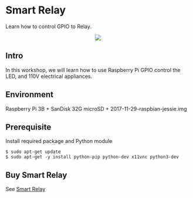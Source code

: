 # Smart Relay

Learn how to control GPIO to Relay.

<center>
<img src="https://www.raspberrypi.com.tw/wp-content/uploads/2018/03/Smart-Relay-Learning-Kit-s.jpg">
</center>

## Intro

In this workshop, we will learn how to use Raspberry Pi GPIO control the LED, and 110V electrical appliances.

## Environment

Raspberry Pi 3B + SanDisk 32G microSD + 2017-11-29-raspbian-jessie.img

## Prerequisite

Install required package and Python module
```shell
$ sudo apt-get update
$ sudo apt-get -y install python-pip python-dev x11vnc python3-dev 
```

## Buy Smart Relay

See [Smart Relay](https://www.raspberrypi.com.tw/19657/smart-relay-kit/)







